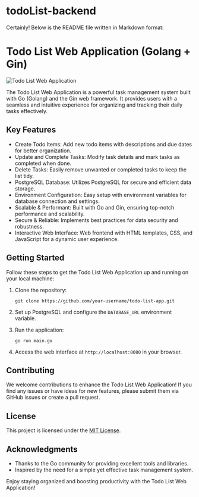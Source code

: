 # todoList-backend

Certainly! Below is the README file written in Markdown format:

# Todo List Web Application (Golang + Gin)

![Todo List Web Application](/path/to/your/app-screenshot.png)

The Todo List Web Application is a powerful task management system built with Go (Golang) and the Gin web framework. It provides users with a seamless and intuitive experience for organizing and tracking their daily tasks effectively.

## Key Features

- Create Todo Items: Add new todo items with descriptions and due dates for better organization.
- Update and Complete Tasks: Modify task details and mark tasks as completed when done.
- Delete Tasks: Easily remove unwanted or completed tasks to keep the list tidy.
- PostgreSQL Database: Utilizes PostgreSQL for secure and efficient data storage.
- Environment Configuration: Easy setup with environment variables for database connection and settings.
- Scalable & Performant: Built with Go and Gin, ensuring top-notch performance and scalability.
- Secure & Reliable: Implements best practices for data security and robustness.
- Interactive Web Interface: Web frontend with HTML templates, CSS, and JavaScript for a dynamic user experience.

## Getting Started

Follow these steps to get the Todo List Web Application up and running on your local machine:

1. Clone the repository:
   ```
   git clone https://github.com/your-username/todo-list-app.git
   ```

2. Set up PostgreSQL and configure the `DATABASE_URL` environment variable.

3. Run the application:
   ```
   go run main.go
   ```

4. Access the web interface at `http://localhost:8080` in your browser.

## Contributing

We welcome contributions to enhance the Todo List Web Application! If you find any issues or have ideas for new features, please submit them via GitHub issues or create a pull request.

## License

This project is licensed under the [MIT License](LICENSE).

## Acknowledgments

- Thanks to the Go community for providing excellent tools and libraries.
- Inspired by the need for a simple yet effective task management system.

Enjoy staying organized and boosting productivity with the Todo List Web Application!
